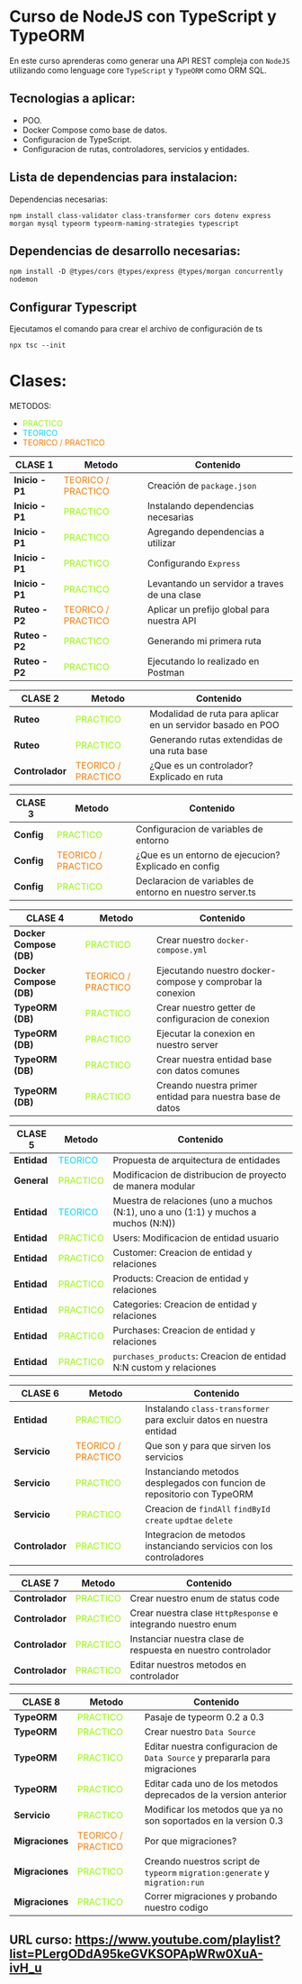 # Curso de NodeJS con TypeScript y TypeORM

En este curso aprenderas como generar una API REST compleja con `NodeJS` utilizando como lenguage core `TypeScript` y `TypeORM` como ORM SQL.

## Tecnologias a aplicar:
- POO.
- Docker Compose como base de datos.
- Configuracion de TypeScript.
- Configuracion de rutas, controladores, servicios y entidades.

## Lista de dependencias para instalacion:
Dependencias necesarias:

````
npm install class-validator class-transformer cors dotenv express morgan mysql typeorm typeorm-naming-strategies typescript
````

## Dependencias de desarrollo necesarias:
````
npm install -D @types/cors @types/express @types/morgan concurrently nodemon
````

## Configurar Typescript
Ejecutamos el comando para crear el archivo de configuración de ts
````
npx tsc --init
````

# Clases:

METODOS:

- <span style="color: #94fc03">PRACTICO</span>
- <span style="color: #03d7fc">TEORICO</span>
- <span style="color: #fc7b03">TEORICO / PRACTICO</span>

| CLASE 1         | Metodo                                                 | Contenido                                    |
| --------------- | ------------------------------------------------------ | -------------------------------------------- |
| **Inicio - P1** | <span style="color: #fc7b03">TEORICO / PRACTICO</span> | Creación de `package.json`                   |
| **Inicio - P1** | <span style="color: #94fc03">PRACTICO</span>           | Instalando dependencias necesarias           |
| **Inicio - P1** | <span style="color: #94fc03">PRACTICO</span>           | Agregando dependencias a utilizar            |
| **Inicio - P1** | <span style="color: #94fc03">PRACTICO</span>           | Configurando `Express`                       |
| **Inicio - P1** | <span style="color: #94fc03">PRACTICO</span>           | Levantando un servidor a traves de una clase |
| **Ruteo - P2**  | <span style="color: #fc7b03">TEORICO / PRACTICO</span> | Aplicar un prefijo global para nuestra API   |
| **Ruteo - P2**  | <span style="color: #94fc03">PRACTICO</span>           | Generando mi primera ruta                    |
| **Ruteo - P2**  | <span style="color: #94fc03">PRACTICO</span>           | Ejecutando lo realizado en Postman           |

| CLASE 2         | Metodo                                                 | Contenido                                                   |
| --------------- | ------------------------------------------------------ | ----------------------------------------------------------- |
| **Ruteo**       | <span style="color: #94fc03">PRACTICO</span>           | Modalidad de ruta para aplicar en un servidor basado en POO |
| **Ruteo**       | <span style="color: #94fc03">PRACTICO</span>           | Generando rutas extendidas de una ruta base                 |
| **Controlador** | <span style="color: #fc7b03">TEORICO / PRACTICO</span> | ¿Que es un controlador? Explicado en ruta                   |

| CLASE 3    | Metodo                                                 | Contenido                                                |
| ---------- | ------------------------------------------------------ | -------------------------------------------------------- |
| **Config** | <span style="color: #94fc03">PRACTICO</span>           | Configuracion de variables de entorno                    |
| **Config** | <span style="color: #fc7b03">TEORICO / PRACTICO</span> | ¿Que es un entorno de ejecucion? Explicado en config     |
| **Config** | <span style="color: #94fc03">PRACTICO</span>           | Declaracion de variables de entorno en nuestro server.ts |

| CLASE 4                 | Metodo                                                 | Contenido                                                 |
| ----------------------- | ------------------------------------------------------ | --------------------------------------------------------- |
| **Docker Compose (DB)** | <span style="color: #94fc03">PRACTICO</span>           | Crear nuestro `docker-compose.yml`                        |
| **Docker Compose (DB)** | <span style="color: #fc7b03">TEORICO / PRACTICO</span> | Ejecutando nuestro docker-compose y comprobar la conexion |
| **TypeORM (DB)**        | <span style="color: #94fc03">PRACTICO</span>           | Crear nuestro getter de configuracion de conexion         |
| **TypeORM (DB)**        | <span style="color: #94fc03">PRACTICO</span>           | Ejecutar la conexion en nuestro server                    |
| **TypeORM (DB)**        | <span style="color: #94fc03">PRACTICO</span>           | Crear nuestra entidad base con datos comunes              |
| **TypeORM (DB)**        | <span style="color: #94fc03">PRACTICO</span>           | Creando nuestra primer entidad para nuestra base de datos |

| CLASE 5     | Metodo                                       | Contenido                                                                           |
| ----------- | -------------------------------------------- | ----------------------------------------------------------------------------------- |
| **Entidad** | <span style="color: #03d7fc">TEORICO</span>  | Propuesta de arquitectura de entidades                                              |
| **General** | <span style="color: #94fc03">PRACTICO</span> | Modificacion de distribucion de proyecto de manera modular                          |
| **Entidad** | <span style="color: #03d7fc">TEORICO</span>  | Muestra de relaciones (uno a muchos (N:1), uno a uno (1:1) y muchos a muchos (N:N)) |
| **Entidad** | <span style="color: #94fc03">PRACTICO</span> | Users: Modificacion de entidad usuario                                              |
| **Entidad** | <span style="color: #94fc03">PRACTICO</span> | Customer: Creacion de entidad y relaciones                                          |
| **Entidad** | <span style="color: #94fc03">PRACTICO</span> | Products: Creacion de entidad y relaciones                                          |
| **Entidad** | <span style="color: #94fc03">PRACTICO</span> | Categories: Creacion de entidad y relaciones                                        |
| **Entidad** | <span style="color: #94fc03">PRACTICO</span> | Purchases: Creacion de entidad y relaciones                                         |
| **Entidad** | <span style="color: #94fc03">PRACTICO</span> | `purchases_products`: Creacion de entidad N:N custom y relaciones                   |

| CLASE 6         | Metodo                                                 | Contenido                                                               |
| --------------- | ------------------------------------------------------ | ----------------------------------------------------------------------- |
| **Entidad**     | <span style="color: #94fc03">PRACTICO</span>           | Instalando `class-transformer` para excluir datos en nuestra entidad    |
| **Servicio**    | <span style="color: #fc7b03">TEORICO / PRACTICO</span> | Que son y para que sirven los servicios                                 |
| **Servicio**    | <span style="color: #94fc03">PRACTICO</span>           | Instanciando metodos desplegados con funcion de repositorio con TypeORM |
| **Servicio**    | <span style="color: #94fc03">PRACTICO</span>           | Creacion de `findAll` `findById` `create` `updtae` `delete`             |
| **Controlador** | <span style="color: #94fc03">PRACTICO</span>           | Integracion de metodos instanciando servicios con los controladores     |

| CLASE 7         | Metodo                                       | Contenido                                                    |
| --------------- | -------------------------------------------- | ------------------------------------------------------------ |
| **Controlador** | <span style="color: #94fc03">PRACTICO</span> | Crear nuestro enum de status code                            |
| **Controlador** | <span style="color: #94fc03">PRACTICO</span> | Crear nuestra clase `HttpResponse` e integrando nuestro enum |
| **Controlador** | <span style="color: #94fc03">PRACTICO</span> | Instanciar nuestra clase de respuesta en nuestro controlador |
| **Controlador** | <span style="color: #94fc03">PRACTICO</span> | Editar nuestros metodos en controlador                       |

| CLASE 8         | Metodo                                                 | Contenido                                                                   |
| --------------- | ------------------------------------------------------ | --------------------------------------------------------------------------- |
| **TypeORM**     | <span style="color: #94fc03">PRACTICO</span>           | Pasaje de typeorm 0.2 a 0.3                                                 |
| **TypeORM**     | <span style="color: #94fc03">PRACTICO</span>           | Crear nuestro `Data Source`                                                 |
| **TypeORM**     | <span style="color: #94fc03">PRACTICO</span>           | Editar nuestra configuracion de `Data Source` y prepararla para migraciones |
| **TypeORM**     | <span style="color: #94fc03">PRACTICO</span>           | Editar cada uno de los metodos deprecados de la version anterior            |
| **Servicio**    | <span style="color: #94fc03">PRACTICO</span>           | Modificar los metodos que ya no son soportados en la version 0.3            |
| **Migraciones** | <span style="color: #fc7b03">TEORICO / PRACTICO</span> | Por que migraciones?                                                        |
| **Migraciones** | <span style="color: #94fc03">PRACTICO</span>           | Creando nuestros script de `typeorm` `migration:generate` y `migration:run` |
| **Migraciones** | <span style="color: #94fc03">PRACTICO</span>           | Correr migraciones y probando nuestro codigo                                |

## URL curso: https://www.youtube.com/playlist?list=PLergODdA95keGVKSOPApWRw0XuA-ivH_u